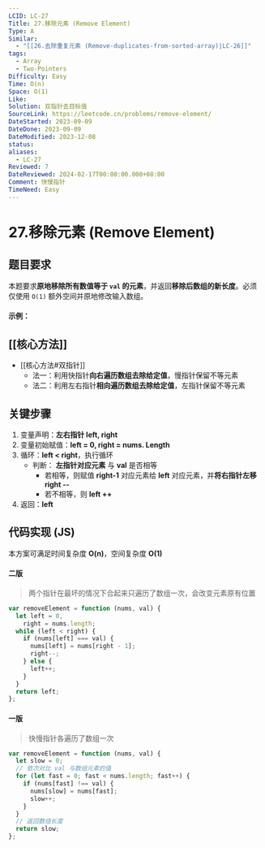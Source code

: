 ```yaml
---
LCID: LC-27
Title: 27.移除元素 (Remove Element)
Type: A
Similar:
  - "[[26.去除重复元素 (Remove-duplicates-from-sorted-array)|LC-26]]"
tags:
  - Array
  - Two-Pointers
Difficulty: Easy
Time: O(n)
Space: O(1)
Like: 
Solution: 双指针去目标值
SourceLink: https://leetcode.cn/problems/remove-element/
DateStarted: 2023-09-09
DateDone: 2023-09-09
DateModified: 2023-12-08
status: 
aliases:
  - LC-27
Reviewed: 7
DateReviewed: 2024-02-17T00:00:00.000+08:00
Comment: 快慢指针
TimeNeed: Easy
---
```

# 27.移除元素 (Remove Element)
## 题目要求
本题要求**原地移除所有数值等于 `val` 的元素**，并返回**移除后数组的新长度**。必须仅使用 `O(1)` 额外空间并原地修改输入数组。
#### 示例：
## [[核心方法]]
- [[核心方法#双指针]]
	- 法一：利用快指针**向右遍历数组去除给定值**，慢指针保留不等元素 
	- 法二：利用左右指针**相向遍历数组去除给定值**，左指针保留不等元素
## 关键步骤
1. 变量声明：**左右指针 left, right**
2. 变量初始赋值：**left = 0, right = nums. Length**
3. 循环：**left < right**，执行循环
	- 判断： **左指针对应元素** 与 **val** 是否相等
		- 若相等，则赋值 **right-1** 对应元素给 **left** 对应元素，并**将右指针左移 right --**
		- 若不相等，则 **left ++**
4. 返回：**left**
## 代码实现 (JS)
本方案可满足时间复杂度 **O(n)**，空间复杂度 **O(1)**
#### 二版
> 两个指针在最坏的情况下合起来只遍历了数组一次，会改变元素原有位置


```js
var removeElement = function (nums, val) {
  let left = 0,
    right = nums.length;
  while (left < right) {
    if (nums[left] === val) {
      nums[left] = nums[right - 1];
      right--;
    } else {
      left++;
    }
  }
  return left;
};
```
#### 一版
>快慢指针各遍历了数组一次

```js
var removeElement = function (nums, val) {
  let slow = 0;
  // 依次对比 val 与数组元素的值
  for (let fast = 0; fast < nums.length; fast++) {
    if (nums[fast] !== val) {
      nums[slow] = nums[fast];
      slow++;
    }
  }
  // 返回数组长度
  return slow;
};
```
